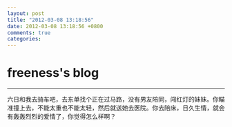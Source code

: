 ```yaml
---
layout: post
title: "2012-03-08 13:18:56"
date: 2012-03-08 13:18:56 +0800
comments: true
categories: 
---
```


# freeness's blog

----------

>
六日和我去骑车吧，去东单找个正在过马路，没有男友陪同，闯红灯的妹妹。你瞄准撞上去，不能太重也不能太轻，然后就送她去医院。你去陪床，日久生情，就会有轰轰烈烈的爱情了，你觉得怎么样啊？ 